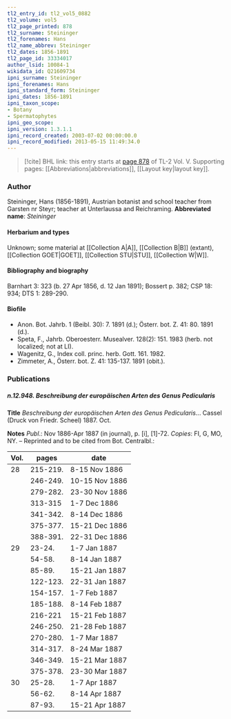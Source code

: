 ```yaml
---
tl2_entry_id: tl2_vol5_0882
tl2_volume: vol5
tl2_page_printed: 878
tl2_surname: Steininger
tl2_forenames: Hans
tl2_name_abbrev: Steininger
tl2_dates: 1856-1891
tl2_page_id: 33334017
author_lsid: 10084-1
wikidata_id: Q21609734
ipni_surname: Steininger
ipni_forenames: Hans
ipni_standard_form: Steininger
ipni_dates: 1856-1891
ipni_taxon_scope: 
- Botany
- Spermatophytes
ipni_geo_scope: 
ipni_version: 1.3.1.1
ipni_record_created: 2003-07-02 00:00:00.0
ipni_record_modified: 2013-05-15 11:49:34.0
---
```



> [!cite] BHL link: this entry starts at [page 878](https://www.biodiversitylibrary.org/page/33334017) of TL-2 Vol. V.
> Supporting pages: [[Abbreviations|abbreviations]], [[Layout key|layout key]].

### Author

Steininger, Hans (1856-1891), Austrian botanist and school teacher from Garsten nr Steyr; teacher at Unterlaussa and Reichraming. 
**Abbreviated name**: *Steininger*

#### Herbarium and types

Unknown; some material at [[Collection A|A]], [[Collection B|B]] (extant), [[Collection GOET|GOET]], [[Collection STU|STU]], [[Collection W|W]].

#### Bibliography and biography

Barnhart 3: 323 (b. 27 Apr 1856, d. 12 Jan 1891); Bossert p. 382; CSP 18: 934; DTS 1: 289-290.

#### Biofile

- Anon. Bot. Jahrb. 1 (Beibl. 30): 7. 1891 (d.); Österr. bot. Z. 41: 80. 1891 (d.).
- Speta, F., Jahrb. Oberoesterr. Musealver. 128(2): 151. 1983 (herb. not localized; not at LI).
- Wagenitz, G., Index coll. princ. herb. Gott. 161. 1982.
- Zimmeter, A., Österr. bot. Z. 41: 135-137. 1891 (obit.).

### Publications

##### n.12.948. Beschreibung der europäischen Arten des Genus Pedicularis

**Title**
*Beschreibung der europäischen Arten des Genus Pedicularis*... Cassel (Druck von Friedr. Scheel) 1887. Oct.

**Notes**
*Publ*.: Nov 1886-Apr 1887 (in journal), p. \[i\], \[1\]-72. *Copies*: FI, G, MO, NY. – Reprinted and to be cited from Bot. Centralbl.:

|Vol.	|pages	|date|
|---	|---	|---	|
|28	|215-219.	|8-15 Nov 1886|
|	|246-249.	|10-15 Nov 1886|
|	|279-282.	|23-30 Nov 1886|
|	|313-315	|1-7 Dec 1886|
|	|341-342.	|8-14 Dec 1886|
|	|375-377.	|15-21 Dec 1886|
|	|388-391.	|22-31 Dec 1886|
|29	|23-24.	|1-7 Jan 1887|
|	|54-58.	|8-14 Jan 1887|
|	|85-89.	|15-21 Jan 1887|
|	|122-123.	|22-31 Jan 1887|
|	|154-157.	|1-7 Feb 1887|
|	|185-188.	|8-14 Feb 1887|
|	|216-221	|15-21 Feb 1887|
|	|246-250.	|21-28 Feb 1887|
|	|270-280.	|1-7 Mar 1887|
|	|314-317.	|8-24 Mar 1887|
|	|346-349.	|15-21 Mar 1887|
|	|375-378.	|23-30 Mar 1887|
|30	|25-28.	|1-7 Apr 1887|
|	|56-62.	|8-14 Apr 1887|
|	|87-93.	|15-21 Apr 1887|

